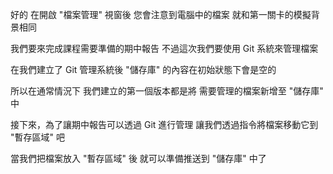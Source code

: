 好的
在開啟 "檔案管理" 視窗後
您會注意到電腦中的檔案
就和第一關卡的模擬背景相同

我們要來完成課程需要準備的期中報告
不過這次我們要使用 Git 系統來管理檔案

在我們建立了 Git 管理系統後
"儲存庫" 的內容在初始狀態下會是空的

所以在通常情況下
我們建立的第一個版本都是將
需要管理的檔案新增至 "儲存庫" 中

接下來，為了讓期中報告可以透過 Git 進行管理
讓我們透過指令將檔案移動它到 "暫存區域" 吧

當我們把檔案放入 "暫存區域" 後
就可以準備推送到 "儲存庫" 中了

